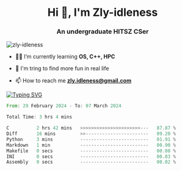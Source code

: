 <h1 align="center">Hi 👋, I'm Zly-idleness</h1>

<h3 align="center">An undergraduate HITSZ CSer</h3>

<p align="left"> <img src="https://komarev.com/ghpvc/?username=zly-idleness&label=Profile%20views&color=0e75b6&style=flat" alt="zly-idleness" /> </p>


- 👨‍💻 I’m currently learning **OS, C++, HPC**

- 🌱 I'm tring to find more fun in real life

- 📫 How to reach me **zly.idleness@gmail.com**



[![Typing SVG](https://readme-typing-svg.herokuapp.com?font=Fira+Code&pause=1000&width=435&lines=I+Maybe+Slow)](https://git.io/typing-svg)


<!--START_SECTION:waka-->

```rust
From: 29 February 2024 - To: 07 March 2024

Total Time: 3 hrs 4 mins

C          2 hrs 42 mins   >>>>>>>>>>>>>>>>>>>>>>---   87.87 %
Diff       16 mins         >>-----------------------   09.20 %
Python     3 mins          -------------------------   01.91 %
Markdown   1 min           -------------------------   00.90 %
Makefile   0 secs          -------------------------   00.08 %
INI        0 secs          -------------------------   00.03 %
Assembly   0 secs          -------------------------   00.02 %
```

<!--END_SECTION:waka-->


